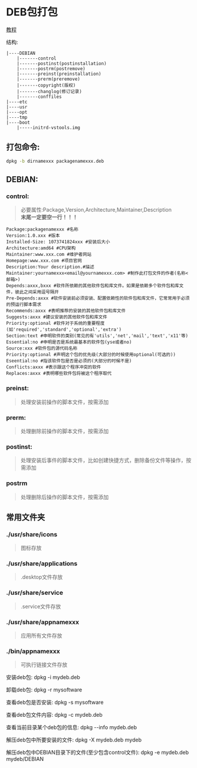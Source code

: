 # DEB包打包

[教程](https://blog.csdn.net/fengshengwei3/article/details/124271254)

结构:
```
|----DEBIAN
    |-------control
    |-------postinst(postinstallation)
    |-------postrm(postremove)
    |-------preinst(preinstallation)
    |-------prerm(preremove)
    |-------copyright(版权)
    |-------changlog(修订记录)
    |-------conffiles
|----etc
|----usr
|----opt
|----tmp
|----boot
    |-----initrd-vstools.img
```

## 打包命令:
```bash
dpkg -b dirnamexxx packagenamexxx.deb
```

## DEBIAN:

### control: 
> 必要属性:Package,Version,Architecture,Maintainer,Description  
> **末尾一定要空一行！！！**

```
Package:packagenamexxx #名称
Version:1.0.xxx #版本
Installed-Size: 1073741824xxx #安装后大小
Architecture:amd64 #CPU架构
Maintainer:www.xxx.com #维护者网站
Homepage:www.xxx.com #项目官网
Description:Your description.#描述
Maintainer:yournamexxx<email@yournamexxx.com> #制作此打包文件的作者(名称<邮箱>)
Depends:axxx,bxxx #软件所依赖的其他软件包和库文件。如果是依赖多个软件包和库文件，彼此之间采用逗号隔开
Pre-Depends:axxx #软件安装前必须安装、配置依赖性的软件包和库文件，它常常用于必须的预运行脚本需求
Recommends:axxx #表明推荐的安装的其他软件包和库文件
Suggests:axxx #建议安装的其他软件包和库文件
Priority:optional #软件对于系统的重要程度(如'required','standard','optional','extra')
Section:text #申明软件的类别(常见的有'utils','net','mail','text','x11'等)
Essential:no #申明是否是系统最基本的软件包(yse或者no)
Source:xxx #软件包的源代码名称
Priority:optional #声明这个包的优先级(大部分的时候使用optional(可选的))
Eseential:no #指该软件包是否是必须的(大部分的时候不是)
Conflicts:axxx #表示跟这个程序冲突的软件
Replaces:axxx #表明哪些软件包将被这个程序取代
```

### preinst:
> 处理安装前操作的脚本文件，按需添加

### prerm:
> 处理删除前操作的脚本文件，按需添加

### postinst:
> 处理安装后事件的脚本文件，比如创建快捷方式，删除备份文件等操作，按需添加

### postrm
> 处理删除后操作的脚本文件，按需添加

## 常用文件夹

### ./usr/share/icons
> 图标存放

### ./usr/share/applications
> .desktop文件存放

### ./usr/share/service
> .service文件存放

### ./usr/share/appnamexxx
> 应用所有文件存放

### ./bin/appnamexxx
> 可执行链接文件存放

安装deb包: dpkg -i mydeb.deb

卸载deb包: dpkg -r mysoftware

查看deb包是否安装: dpkg -s mysoftware

查看deb包文件内容: dpkg -c mydeb.deb

查看当前目录某个deb包的信息: dpkg --info mydeb.deb

解压deb包中所要安装的文件: dpkg -X mydeb.deb mydeb

解压deb包中DEBIAN目录下的文件(至少包含control文件): dpkg -e mydeb.deb mydeb/DEBIAN
